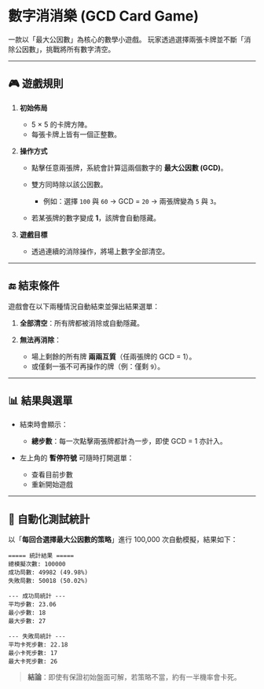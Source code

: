 # 數字消消樂 (GCD Card Game)

一款以「最大公因數」為核心的數學小遊戲。
玩家透過選擇兩張卡牌並不斷「消除公因數」，挑戰將所有數字清空。

---

## 🎮 遊戲規則

1. **初始佈局**

   * 5 × 5 的卡牌方陣。
   * 每張卡牌上皆有一個正整數。

2. **操作方式**

   * 點擊任意兩張牌，系統會計算這兩個數字的 **最大公因數 (GCD)**。
   * 雙方同時除以該公因數。

     * 例如：選擇 `100` 與 `60` → GCD = `20` → 兩張牌變為 `5` 與 `3`。
   * 若某張牌的數字變成 **1**，該牌會自動隱藏。

3. **遊戲目標**

   * 透過連續的消除操作，將場上數字全部清空。

---

## 🔚 結束條件

遊戲會在以下兩種情況自動結束並彈出結果選單：

1. **全部清空**：所有牌都被消除或自動隱藏。
2. **無法再消除**：

   * 場上剩餘的所有牌 **兩兩互質**（任兩張牌的 GCD = 1）。
   * 或僅剩一張不可再操作的牌（例：僅剩 `9`）。

---

## 📊 結果與選單

* 結束時會顯示：

  * **總步數**：每一次點擊兩張牌都計為一步，即使 GCD = 1 亦計入。
* 左上角的 **暫停符號** 可隨時打開選單：

  * 查看目前步數
  * 重新開始遊戲

---

## 🧪 自動化測試統計

以「**每回合選擇最大公因數的策略**」進行 100,000 次自動模擬，結果如下：

```
===== 統計結果 =====
總模擬次數: 100000
成功局數: 49982 (49.98%)
失敗局數: 50018 (50.02%)

--- 成功局統計 ---
平均步數: 23.06
最小步數: 18
最大步數: 27

--- 失敗局統計 ---
平均卡死步數: 22.18
最小卡死步數: 17
最大卡死步數: 26
```

> **結論**：即使有保證初始盤面可解，若策略不當，約有一半機率會卡死。
